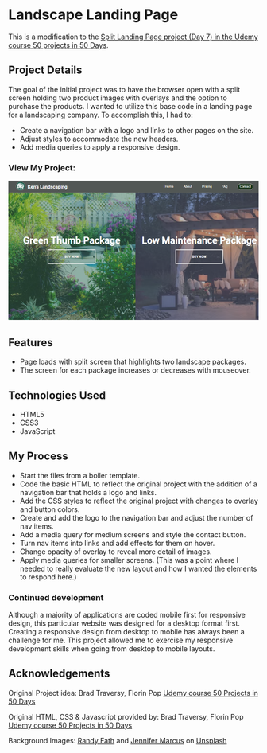 # Landscape Landing Page

This is a modification to the [Split Landing Page project (Day 7) in the Udemy course 50 projects in 50 Days](https://www.udemy.com/course/50-projects-50-days/?src=sac&kw=50+projects+50+days).

## Project Details

The goal of the initial project was to have the browser open with a split screen holding two product images with overlays and the option to purchase the products. I wanted to utilize this base code in a landing page for a landscaping company. To accomplish this, I had to:

- Create a navigation bar with a logo and links to other pages on the site.
- Adjust styles to accommodate the new headers.
- Add media queries to apply a responsive design.

### View My Project: 

![Screenshot](img/screenshot_landscape-company.png)

## Features

- Page loads with split screen that highlights two landscape packages.
- The screen for each package increases or decreases with mouseover.

## Technologies Used

- HTML5
- CSS3
- JavaScript

## My Process

- Start the files from a boiler template.
- Code the basic HTML to reflect the original project with the addition of a navigation bar that holds a logo and links.
- Add the CSS styles to reflect the original project with changes to overlay and button colors.
- Create and add the logo to the navigation bar and adjust the number of nav items.
- Add a media query for medium screens and style the contact button.
- Turn nav items into links and add effects for them on hover. 
- Change opacity of overlay to reveal more detail of images.
- Apply media queries for smaller screens. (This was a point where I needed to really evaluate the new layout and how I wanted the elements to respond here.)

### Continued development

Although a majority of applications are coded mobile first for responsive design, this particular website was designed for a desktop format first. Creating a responsive design from desktop to mobile has always been a challenge for me. This project allowed me to exercise my responsive development skills when going from desktop to mobile layouts.

## Acknowledgements

Original Project idea: Brad Traversy, Florin Pop [Udemy course 50 Projects in 50 Days](https://www.udemy.com/course/50-projects-50-days/?src=sac&kw=50+projects+50+days)

Original HTML, CSS & Javascript provided by: Brad Traversy, Florin Pop [Udemy course 50 Projects in 50 Days](https://www.udemy.com/course/50-projects-50-days/?src=sac&kw=50+projects+50+days)

Background Images: [Randy Fath](https://unsplash.com/@randyfath) and [Jennifer Marcus](https://unsplash.com/@jennifire24) on [Unsplash](https://unsplash.com/it/foto/Ib2-XAeuUQg)
